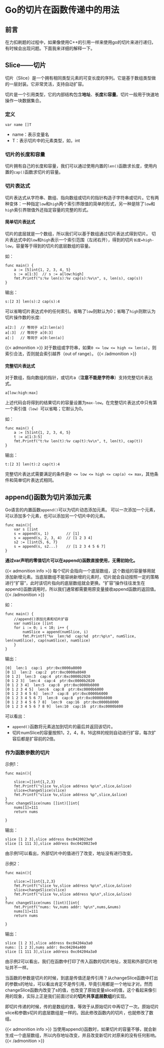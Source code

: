 # Go的切片在函数传递中的用法


<!--more-->


## 前言

在力扣刷题的过程中，如果像使用C++的引用一样来使用go的切片来进行递归，有时候会出现问题。下面我来详细的解释一下。

## Slice——切片

切片（Slice）是一个拥有相同类型元素的可变长度的序列。它是基于数组类型做的一层封装。它非常灵活，支持自动扩容。

切片是一个引用类型，它的内部结构包含**地址**、**长度**和**容量**。切片一般用于快速地操作一块数据集合。

### 定义

```
var name []T
```

* name：表示变量名
* T：表示切片中的元素类型，如，int

### 切片的长度和容量

切片拥有自己的长度和容量，我们可以通过使用内置的`len()`函数求长度，使用内置的`cap()`函数求切片的容量。

### 切片表达式

切片表达式从字符串、数组、指向数组或切片的指针构造子字符串或切片。它有两种变体：一种指定`low`和`high`两个索引界限值的简单的形式，另一种是除了`low`和`high`索引界限值外还指定容量的完整的形式。

#### 简单切片表达式

切片的底层就是一个数组，所以我们可以基于数组通过切片表达式得到切片。 切片表达式中的`low`和`high`表示一个索引范围（左闭右开），得到的切片`长度=high-low`，容量等于得到的切片的底层数组的容量。

如：

```
func main() {
	a := [5]int{1, 2, 3, 4, 5}
	s := a[1:3]  // s := a[low:high]
	fmt.Printf("s:%v len(s):%v cap(s):%v\n", s, len(s), cap(s))
}
```

输出：

```
s:[2 3] len(s):2 cap(s):4
```

可以省略切片表达式中的任何索引。省略了`low`则默认为0；省略了`high`则默认为切片操作数的长度:

```
a[2:]  // 等同于 a[2:len(a)]
a[:3]  // 等同于 a[0:3]
a[:]   // 等同于 a[0:len(a)]
```

{{< admonition >}}
对于数组或字符串，如果`0 <= low <= high <= len(a)`，则索引合法，否则就会索引越界（out of range）。
{{< /admonition >}}

#### 完整切片表达式

对于数组，指向数组的指针，或切片a（**注意不能是字符串**）支持完整切片表达式。

```
a[low:high:max]
```

上述代码会将得到的结果切片的容量设置为`max-low`。在完整切片表达式中只有第一个索引值`（low）`可以省略；它默认为0。

如：

```
func main() {
	a := [5]int{1, 2, 3, 4, 5}
	t := a[1:3:5]
	fmt.Printf("t:%v len(t):%v cap(t):%v\n", t, len(t), cap(t))
}
```

输出：

```
t:[2 3] len(t):2 cap(t):4
```

完整切片表达式需要满足的条件是`0 <= low <= high <= cap(a) <= max`，其他条件和简单切片表达式相同。

## append()函数为切片添加元素

Go语言的内置函数`append()`可以为切片动态添加元素。 可以一次添加一个元素，可以添加多个元素，也可以添加另一个切片中的元素。

```
func main(){
	var s []int
	s = append(s, 1)        // [1]
	s = append(s, 2, 3, 4)  // [1 2 3 4]
	s2 := []int{5, 6, 7}  
	s = append(s, s2...)    // [1 2 3 4 5 6 7]
}
```

**通过var声明的零值切片可以在append()函数直接使用，无需初始化。**

{{< admonition info >}}
每个切片会指向一个底层数组，这个数组的容量够用就添加新增元素。当底层数组不能容纳新增的元素时，切片就会自动按照一定的策略进行“扩容”，此时该切片指向的底层数组就会更换。“扩容”操作往往发生在append()函数调用时，所以我们通常都需要用原变量接收append函数的返回值。
{{< /admonition >}}

如：

```
func main() {
	//append()添加元素和切片扩容
	var numSlice []int
	for i := 0; i < 10; i++ {
		numSlice = append(numSlice, i)
		fmt.Printf("%v  len:%d  cap:%d  ptr:%p\n", numSlice, len(numSlice), cap(numSlice), numSlice)
	}
}
```

输出：

```
[0]  len:1  cap:1  ptr:0xc0000a8000
[0 1]  len:2  cap:2  ptr:0xc0000a8040
[0 1 2]  len:3  cap:4  ptr:0xc0000b2020
[0 1 2 3]  len:4  cap:4  ptr:0xc0000b2020
[0 1 2 3 4]  len:5  cap:8  ptr:0xc0000b6000
[0 1 2 3 4 5]  len:6  cap:8  ptr:0xc0000b6000
[0 1 2 3 4 5 6]  len:7  cap:8  ptr:0xc0000b6000
[0 1 2 3 4 5 6 7]  len:8  cap:8  ptr:0xc0000b6000
[0 1 2 3 4 5 6 7 8]  len:9  cap:16  ptr:0xc0000b8000
[0 1 2 3 4 5 6 7 8 9]  len:10  cap:16  ptr:0xc0000b800
```

可以看出：

* `append()`函数将元素追加到切片的最后并返回该切片。
* 切片numSlice的容量按照1，2，4，8，16这样的规则自动进行扩容，每次扩容后都是扩容前的2倍。

### 作为函数参数的切片

示例1：

```
func main(){

	slice:=[]int{1,2,3}
	fmt.Printf("slice %v,slice address %p\n",slice,&slice)
	slice=changeSlice(slice)
	fmt.Printf("slice %v,slice address %p",slice,&slice)
}
func changeSlice(nums []int)[]int{
	nums[1]=111
	return nums

}
```

输出：

```
slice [1 2 3],slice address 0xc0420023e0
slice [1 111 3],slice address 0xc0420023e0
```

由示例1可以看出，外部切片中的值进行了改变，地址没有进行改变。

示例2：

```
func main(){

	slice:=[]int{1,2,3}
	fmt.Printf("slice %v,slice address %p\n",slice,&slice)
	slice=changeSlice(slice)
	fmt.Printf("slice %v,slice address %p\n",slice,&slice)
}
func changeSlice(nums []int)[]int{
	fmt.Printf("nums: %v,nums addr: %p\n",nums,&nums)
	nums[1]=111
	return nums

}
```

输出：

```
slice [1 2 3],slice address 0xc04204a3a0
nums: [1 2 3],nums addr: 0xc04204a400
slice [1 111 3],slice address 0xc04204a3a0
```

由示例2可以看出，我们在函数中打印了传入函数的切片地址，发现和外部切片地址并不一样。

当函数的参数是切片的时候，到底是传值还是传引用？从changeSlice函数中打出的参数s的地址，可以看出肯定不是传引用，毕竟引用都是一个地址才对。然而changeSlice函数内改变了s的值，也改变了原始变量slice的值，这个看起来像引用的现象，实际上正是我们前面讨论的**切片共享底层数组**的实现。

即切片传递的时候，传的是数组的值，等效于从原始切片中再切了一次。原始切片slice和参数s切片的底层数组是一样的。因此修改函数内的切片，也就修改了数组。

{{< admonition info >}}
当使用append()函数时，如果切片的容量不够，就会新生成一个底层数组，所以内存地址改变，并且改变新切片对原来的没有任何影响。
{{< /admonition >}}

